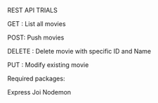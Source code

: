 REST API TRIALS

GET : List all movies

POST: Push movies

DELETE : Delete movie with specific ID and Name

PUT : Modify existing movie


Required packages:

Express
Joi
Nodemon